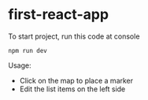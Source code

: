 # first-react-app

To start project, run this code at console
```
npm run dev
```

Usage:
- Click on the map to place a marker
- Edit the list items on the left side